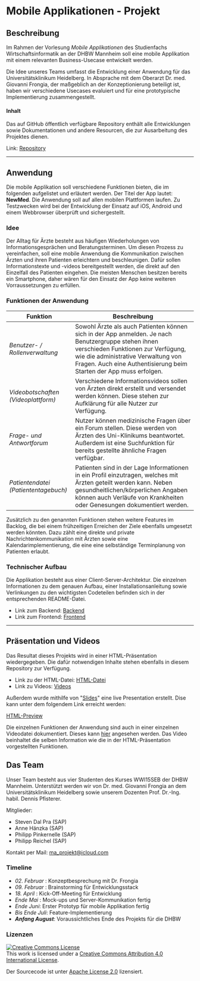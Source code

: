 # Mobile Applikationen - Projekt

## Beschreibung

Im Rahmen der Vorlesung _Mobile Applikationen_ des Studienfachs Wirtschaftsinformatik an der DHBW Mannheim soll eine mobile Applikation mit einem relevanten Business-Usecase entwickelt werden.

Die Idee unseres Teams umfasst die Entwicklung einer Anwendung für das Universitätsklinikum Heidelberg. In Absprache mit dem Oberarzt Dr. med. Giovanni Frongia, der maßgeblich an der Konzeptionierung beteiligt ist,  haben wir verschiedene Usecases evaluiert und für eine prototypische Implementierung zusammengestellt.

#### Inhalt

Das auf GitHub öffentlich verfügbare Repository enthält alle Entwicklungen sowie Dokumentationen und andere Resourcen, die zur Ausarbeitung des Projektes dienen.

Link: [Repository](https://github.com/PinkidG/MA2018_Project "Link to GitHub")

* * *

## Anwendung

Die mobile Applikation soll verschiedene Funktionen bieten, die im folgenden aufgelistet und erläutert werden. Der Titel der App lautet: **NewMed**. Die Anwendung soll auf allen mobilen Plattformen laufen. Zu Testzwecken wird bei der Entwicklung der Einsatz auf iOS, Android und einem Webbrowser überprüft und sichergestellt.

### Idee

Der Alltag für Ärzte besteht aus häufigen Wiederholungen von Informationsgesprächen und Beratungsterminen. Um diesen Prozess zu vereinfachen, soll eine mobile Anwendung die Kommunikation zwischen Ärzten und ihren Patienten erleichtern und beschleunigen. Dafür sollen Informationstexte und -videos bereitgestellt werden, die direkt auf den Einzelfall des Patienten eingehen. Die meisten Menschen besitzen bereits ein Smartphone, daher wären für den Einsatz der App keine weiteren Vorraussetzungen zu erfüllen.


### Funktionen der Anwendung

| Funktion | Beschreibung|
| ------------------------------------ | ----------------------------------------------------------------------- |
| _Benutzer- / Rollenverwaltung_       | Sowohl Ärzte als auch Patienten können sich in der App anmelden. Je nach Benutzergruppe stehen ihnen verschieden Funktionen zur Verfügung, wie die administrative Verwaltung von Fragen. Auch eine Authentisierung beim Starten der App muss erfolgen. |
| _Videobotschaften (Videoplattform)_  | Verschiedene Informationsvideos sollen von Ärzten direkt erstellt und versendet werden können. Diese stehen zur Aufklärung für alle Nutzer zur Verfügung.                                                                                               |
| _Frage- und Antwortforum_            | Nutzer können medizinische Fragen über ein Forum stellen. Diese werden von Ärzten des Uni-Klinikums beantwortet. Außerdem ist eine Suchfunktion für bereits gestellte ähnliche Fragen verfügbar. |
| _Patientendatei (Patiententagebuch)_ | Patienten sind in der Lage Informationen in ein Profil einzutragen, welches mit Ärzten geteilt werden kann. Neben gesundheitlichen/körperlichen Angaben können auch Verläufe von Krankheiten oder Genesungen dokumentiert werden.|


Zusätzlich zu den genannten Funktionen stehen weitere Features im Backlog, die bei einem frühzeitigen Erreichen der Ziele ebenfalls umgesetzt werden könnten. Dazu zählt eine direkte und private Nachrichtenkommunikation mit Ärzten sowie eine Kalendarimplementierung, die eine eine selbständige Terminplanung von Patienten erlaubt.

### Technischer Aufbau

Die Applikation besteht aus einer Client-Server-Architektur. Die einzelnen Informationen zu dem genauen Aufbau, einer Installationsanleitung sowie Verlinkungen zu den wichtigsten Codeteilen befinden sich in der entsprechenden README-Datei.

-   Link zum Backend: [Backend](https://github.com/PinkidG/MA2018_Project/tree/master/backend "Link to backend")
-   Link zum Frontend: [Frontend](https://github.com/PinkidG/MA2018_Project/tree/master/frontend "Link to frontend")

* * *

## Präsentation und Videos

Das Resultat dieses Projekts wird in einer HTML-Präsentation wiedergegeben. Die dafür notwendigen Inhalte stehen ebenfalls in diesem Repository zur Verfügung.

-   Link zu der HTML-Datei: [HTML-Datei](https://github.com/PinkidG/MA2018_Project/blob/master/additional%20files/presentation/Slides.html "Link to html")
-   Link zu Videos: [Videos](https://github.com/PinkidG/MA2018_Project/tree/master/additional%20files/videos "Link to videos")

Außerdem wurde mithilfe von "<a href="slides.com">Slides</a>" eine live Presentation erstellt. Dise kann unter dem folgendem Link erreicht werden:

[HTML-Preview](https://htmlpreview.github.io/?https://github.com/PinkidG/MA2018_Project/blob/master/additional%20files/presentation/Slides.html "Link to HTML-Preview")

Die einzelnen Funktionen der Anwendung sind auch in einer einzelnen Videodatei dokumentiert. Dieses kann [hier](https://github.com/PinkidG/MA2018_Project/blob/master/additional%20files/videos/NewMed%20-%20DHBW_Projekt.mp4 "Link to main-video") angesehen werden. Das Video beinhaltet die selben Information wie die in der HTML-Präsentation vorgestellten Funktionen.


## Das Team

Unser Team besteht aus vier Studenten des Kurses WWI15SEB der DHBW Mannheim. Unterstützt werden wir von Dr. med. Giovanni Frongia an dem Universitätsklinikum Heidelberg sowie unserem Dozenten Prof. Dr.-Ing. habil. Dennis Pfisterer.

Mitglieder:

-   Steven Dal Pra (SAP)
-   Anne Hänzka (SAP)
-   Philipp Pinkernelle (SAP)
-   Philipp Reichel (SAP)

Kontakt per Mail: [ma_projekt@icloud.com](mailto:ma_projekt@icloud.com "Link to mail")

### Timeline

-   _02. Februar_ : Konzeptbesprechung mit Dr. Frongia
-   _09. Februar_ : Brainstorming für Entwicklungsstack
-   _18. April_ : Kick-Off-Meeting für Entwicklung
-   _Ende Mai_ : Mock-ups und Server-Kommunikation fertig
-   _Ende Juni_: Erster Prototyp für mobile Applikation fertig
-   _Bis Ende Juli_: Feature-Implementierung
-   **_Anfang August_**: Voraussichtliches Ende des Projekts für die DHBW

### Lizenzen

<a rel="license" href="http://creativecommons.org/licenses/by/4.0/"><img alt="Creative Commons License" style="border-width:0" src="https://i.creativecommons.org/l/by/4.0/88x31.png" /></a><br />This work is licensed under a <a rel="license" href="http://creativecommons.org/licenses/by/4.0/">Creative Commons Attribution 4.0 International License</a>.

Der Sourcecode ist unter <a href="http://www.apache.org/licenses/LICENSE-2.0">Apache License 2.0</a> lizensiert.
